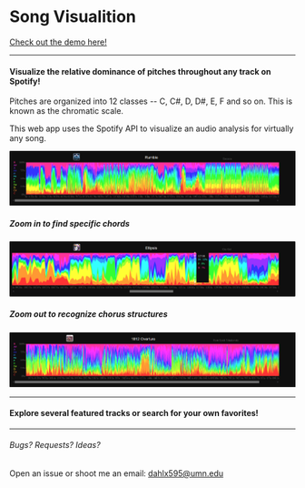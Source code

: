 # Song Visualition
[Check out the demo here!](http://songvisualizer.com)

------------

#### Visualize the relative dominance of pitches throughout any track on Spotify!
Pitches are organized into 12 classes -- C, C#, D, D#, E, F and so on. 
This is known as the chromatic scale.

This web app uses the Spotify API to visualize an audio analysis for virtually any song.

![Rumble](imgs/Rumble.png)

##### Zoom in to find specific chords 
![Ellipsis](imgs/Ellipsis.png)



##### Zoom out to recognize chorus structures
![Overture](imgs/Overture.png)



------------

#### Explore several featured tracks or search for your own favorites!

------------
###### Bugs? Requests? Ideas?  
Open an issue or shoot me an email: dahlx595@umn.edu

